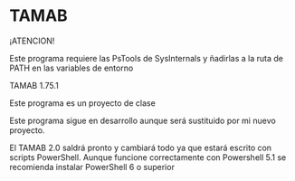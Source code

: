 # TAMAB

¡ATENCION!

Este programa requiere las PsTools de SysInternals y ñadirlas a la ruta de PATH en las variables de entorno

TAMAB 1.75.1

Este programa es un proyecto de clase

Este programa sigue en desarrollo aunque será sustituido por mi nuevo proyecto.

El TAMAB 2.0 saldrá pronto y cambiará todo ya que estará escrito con scripts PowerShell.
Aunque funcione correctamente con Powershell 5.1 se recomienda instalar PowerShell 6 o superior
